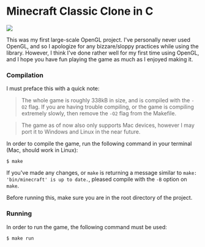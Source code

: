 # Minecraft Classic Clone in C

![](https://i.imgur.com/x6YY4Ic.png)

This was my first large-scale OpenGL project. I've personally never used OpenGL, and so I apologize for any bizzare/sloppy practices while using the library. However, I think I've done rather well for my first time using OpenGL, and I hope you have fun playing the game as much as I enjoyed making it.

  

### Compilation

  
I must preface this with a quick note:
> The whole game is roughly 338kB in size, and is compiled with the `-O2` flag. If you are having trouble compiling, or the game is compiling extremely slowly, then remove the `-O2` flag from the Makefile.

> The game as of now also only supports Mac devices, however I may port it to Windows and Linux in the near future.

  

In order to compile the game, run the following command in your terminal (Mac, should work in Linux):

`$ make`

If you've made any changes, or `make` is returning a message similar to `make: 'bin/minecraft' is up to date.`, pleased compile with the `-B` option on `make`.

Before running this, make sure you are in the root directory of the project.

  

### Running

In order to run the game, the following command must be used:

`$ make run`